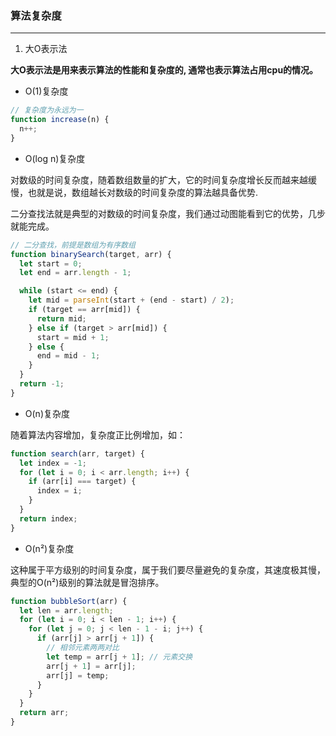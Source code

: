 ### 算法复杂度
---
1. 大O表示法

**大O表示法是用来表示算法的性能和复杂度的, 通常也表示算法占用cpu的情况。**

- O(1)复杂度
```javascript
// 复杂度为永远为一
function increase(n) {
  n++;
}
```

- O(log n)复杂度

对数级的时间复杂度，随着数组数量的扩大，它的时间复杂度增长反而越来越缓慢，也就是说，数组越长对数级的时间复杂度的算法越具备优势.

二分查找法就是典型的对数级的时间复杂度，我们通过动图能看到它的优势，几步就能完成。

```javascript
// 二分查找，前提是数组为有序数组
function binarySearch(target, arr) {
  let start = 0;
  let end = arr.length - 1;

  while (start <= end) {
    let mid = parseInt(start + (end - start) / 2);
    if (target == arr[mid]) {
      return mid;
    } else if (target > arr[mid]) {
      start = mid + 1;
    } else {
      end = mid - 1;
    }
  }
  return -1;
}
```
- O(n)复杂度

随着算法内容增加，复杂度正比例增加，如： 
```javascript
function search(arr, target) {
  let index = -1;
  for (let i = 0; i < arr.length; i++) {
    if (arr[i] === target) {
      index = i;
    }
  }
  return index;
}
```
- O(n²)复杂度

这种属于平方级别的时间复杂度，属于我们要尽量避免的复杂度，其速度极其慢，典型的O(n²)级别的算法就是冒泡排序。

```javascript
function bubbleSort(arr) {
  let len = arr.length;
  for (let i = 0; i < len - 1; i++) {
    for (let j = 0; j < len - 1 - i; j++) {
      if (arr[j] > arr[j + 1]) {
        // 相邻元素两两对比
        let temp = arr[j + 1]; // 元素交换
        arr[j + 1] = arr[j];
        arr[j] = temp;
      }
    }
  }
  return arr;
}
```